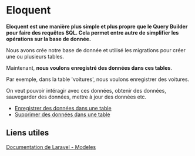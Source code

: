 # Eloquent

**Eloquent est une manière plus simple et plus propre que le Query Builder pour faire des requêtes SQL. Cela permet entre autre de simplifier les opérations sur la base de donnée.**

Nous avons crée notre base de donnée et utilisé les migrations pour créer une ou plusieurs tables.

Maintenant, **nous voulons enregistré des données dans ces tables**.

Par exemple, dans la table 'voitures', nous voulons enregistrer des voitures.

On veut pouvoir intéragir avec ces données, obtenir des données, sauvegarder des données, mettre à jour des données etc.

- [Enregistrer des données dans une table](/memos/enregistrer-des-donnees-dans-une-table/)
- [Supprimer des données dans une table](/memos/supprimer-un-enregistrement-dans-la-base-de-donnees/)

## Liens utiles

[Documentation de Laravel - Modeles](https://laravel.com/docs/8.x/eloquent#defining-models)

